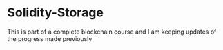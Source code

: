 # Solidity-Storage

This is part of a complete blockchain course and I am keeping updates of the progress made previously
